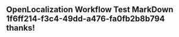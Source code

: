<properties
ms.topic="hero-topic"
ms.test1="hero-topic"
ms.test2="test"/>

## OpenLocalization Workflow Test MarkDown 1f6ff214-f3c4-49dd-a476-fa0fb2b8b794 thanks!
